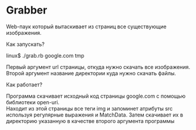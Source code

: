Grabber
=======

Web-паук который  вытаскивает из страниц все существующие изображения.

Как запускать?

linux$ ./grab.rb google.com tmp

Первый аргумент url страницы, откуда нужно скачать все изображения.
Второй аргумент название директории куда нужно скачать файлы.


Как работает?

Программа скачивает исходный код страницы google.com с помощью библиотеки open-uri.  
Находит из этой страницы все теги img и запоминет атрибуты src используя регулярные выражения и MatchData.
Затем скачивает их в директорию указанную в качестве второго аргумента программы
